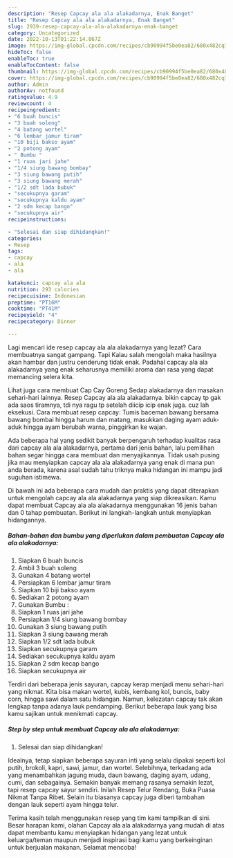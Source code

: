 ```yaml
---
description: "Resep Capcay ala ala alakadarnya, Enak Banget"
title: "Resep Capcay ala ala alakadarnya, Enak Banget"
slug: 2939-resep-capcay-ala-ala-alakadarnya-enak-banget
category: Uncategorized
date: 2022-10-13T01:22:14.067Z
image: https://img-global.cpcdn.com/recipes/cb90994f5be0ea82/680x482cq70/capcay-ala-ala-alakadarnya-foto-resep-utama.jpg
hideToc: false
enableToc: true
enableTocContent: false
thumbnail: https://img-global.cpcdn.com/recipes/cb90994f5be0ea82/680x482cq70/capcay-ala-ala-alakadarnya-foto-resep-utama.jpg
cover: https://img-global.cpcdn.com/recipes/cb90994f5be0ea82/680x482cq70/capcay-ala-ala-alakadarnya-foto-resep-utama.jpg
author: Admin
authorAv: notfound
ratingvalue: 4.9
reviewcount: 4
recipeingredient:
- "6 buah buncis"
- "3 buah soleng"
- "4 batang wortel"
- "6 lembar jamur tiram"
- "10 biji bakso ayam"
- "2 potong ayam"
- " Bumbu "
- "1 ruas jari jahe"
- "1/4 siung bawang bombay"
- "3 siung bawang putih"
- "3 siung bawang merah"
- "1/2 sdt lada bubuk"
- "secukupnya garam"
- "secukupnya kaldu ayam"
- "2 sdm kecap bango"
- "secukupnya air"
recipeinstructions:

- "Selesai dan siap dihidangkan!"
categories:
- Resep
tags:
- capcay
- ala
- ala

katakunci: capcay ala ala 
nutrition: 293 calories
recipecuisine: Indonesian
preptime: "PT16M"
cooktime: "PT41M"
recipeyield: "4"
recipecategory: Dinner

---
```



Lagi mencari ide resep capcay ala ala alakadarnya yang lezat? Cara membuatnya sangat gampang. Tapi Kalau salah mengolah maka hasilnya akan hambar dan justru cenderung tidak enak. Padahal capcay ala ala alakadarnya yang enak seharusnya memiliki aroma dan rasa yang dapat memancing selera kita.


Lihat juga cara membuat Cap Cay Goreng Sedap alakadarnya dan masakan sehari-hari lainnya. Resep Capcay ala ala alakadarnya. bikin capcay tp gak ada saos tiramnya, tdi nya ragu tp setelah diicip icip enak juga. cuz lah eksekusi. Cara membuat resep capcay: Tumis baceman bawang bersama bawang bombai hingga harum dan matang, masukkan daging ayam aduk-aduk hingga ayam berubah warna, pinggirkan ke wajan.

Ada beberapa hal yang sedikit banyak berpengaruh terhadap kualitas rasa dari capcay ala ala alakadarnya, pertama dari jenis bahan, lalu pemilihan bahan segar hingga cara membuat dan menyajikannya. Tidak usah pusing jika mau menyiapkan capcay ala ala alakadarnya yang enak di mana pun anda berada, karena asal sudah tahu triknya maka hidangan ini mampu jadi suguhan istimewa.


Di bawah ini ada beberapa cara mudah dan praktis yang dapat diterapkan untuk mengolah capcay ala ala alakadarnya yang siap dikreasikan. Kamu dapat membuat Capcay ala ala alakadarnya menggunakan 16 jenis bahan dan 0 tahap pembuatan. Berikut ini langkah-langkah untuk menyiapkan hidangannya.

<!--inarticleads1-->

##### Bahan-bahan dan bumbu yang diperlukan dalam pembuatan Capcay ala ala alakadarnya:

1. Siapkan 6 buah buncis
1. Ambil 3 buah soleng
1. Gunakan 4 batang wortel
1. Persiapkan 6 lembar jamur tiram
1. Siapkan 10 biji bakso ayam
1. Sediakan 2 potong ayam
1. Gunakan  Bumbu :
1. Siapkan 1 ruas jari jahe
1. Persiapkan 1/4 siung bawang bombay
1. Gunakan 3 siung bawang putih
1. Siapkan 3 siung bawang merah
1. Siapkan 1/2 sdt lada bubuk
1. Siapkan secukupnya garam
1. Sediakan secukupnya kaldu ayam
1. Siapkan 2 sdm kecap bango
1. Siapkan secukupnya air


Terdiri dari beberapa jenis sayuran, capcay kerap menjadi menu sehari-hari yang nikmat. Kita bisa makan wortel, kubis, kembang kol, buncis, baby corn, hingga sawi dalam satu hidangan. Namun, kelezatan capcay tak akan lengkap tanpa adanya lauk pendamping. Berikut beberapa lauk yang bisa kamu sajikan untuk menikmati capcay. 

<!--inarticleads2-->

##### Step by step untuk membuat Capcay ala ala alakadarnya:


1. Selesai dan siap dihidangkan!

Idealnya, tetap siapkan beberapa sayuran inti yang selalu dipakai seperti kol putih, brokoli, kapri, sawi, jamur, dan wortel. Selebihnya, terkadang ada yang menambahkan jagung muda, daun bawang, daging ayam, udang, cumi, dan sebagainya. Semakin banyak memang rasanya semakin lezat, tapi resep capcay sayur sendiri. Inilah Resep Telur Rendang, Buka Puasa Nikmat Tanpa Ribet. Selain itu biasanya capcay juga diberi tambahan dengan lauk seperti ayam hingga telur. 

Terima kasih telah menggunakan resep yang tim kami tampilkan di sini. Besar harapan kami, olahan Capcay ala ala alakadarnya yang mudah di atas dapat membantu kamu menyiapkan hidangan yang lezat untuk keluarga/teman maupun menjadi inspirasi bagi kamu yang berkeinginan untuk berjualan makanan. Selamat mencoba!
